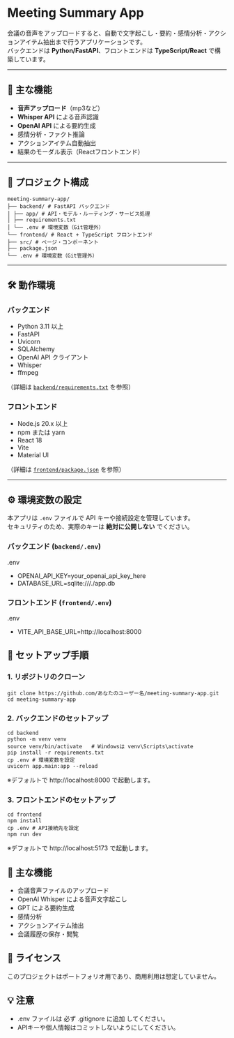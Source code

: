 # Meeting Summary App

会議の音声をアップロードすると、自動で文字起こし・要約・感情分析・アクションアイテム抽出まで行うアプリケーションです。  
バックエンドは **Python/FastAPI**、フロントエンドは **TypeScript/React** で構築しています。

---

## 🚀 主な機能

- **音声アップロード**（mp3など）
- **Whisper API** による音声認識
- **OpenAI API** による要約生成
- 感情分析・ファクト推論
- アクションアイテム自動抽出
- 結果のモーダル表示（Reactフロントエンド）

---

## 📂 プロジェクト構成
```
meeting-summary-app/
├── backend/ # FastAPI バックエンド
│ ├── app/ # API・モデル・ルーティング・サービス処理
│ ├── requirements.txt
│ └── .env # 環境変数（Git管理外）
└── frontend/ # React + TypeScript フロントエンド
├── src/ # ページ・コンポーネント
├── package.json
└── .env # 環境変数（Git管理外）
```

---

## 🛠 動作環境

### バックエンド
- Python 3.11 以上
- FastAPI
- Uvicorn
- SQLAlchemy
- OpenAI API クライアント
- Whisper
- ffmpeg

 （詳細は [`backend/requirements.txt`](backend/requirements.txt) を参照）

### フロントエンド
- Node.js 20.x 以上
- npm または yarn
- React 18
- Vite
- Material UI

（詳細は [`frontend/package.json`](frontend/package.json) を参照）

---

## ⚙️ 環境変数の設定

本アプリは `.env` ファイルで API キーや接続設定を管理しています。  
セキュリティのため、実際のキーは **絶対に公開しない** でください。

### バックエンド (`backend/.env`)
.env
- OPENAI_API_KEY=your_openai_api_key_here
- DATABASE_URL=sqlite:///./app.db

### フロントエンド (`frontend/.env`)
.env
- VITE_API_BASE_URL=http://localhost:8000


## 🚀 セットアップ手順
### 1. リポジトリのクローン
```
git clone https://github.com/あなたのユーザー名/meeting-summary-app.git
cd meeting-summary-app
```

### 2. バックエンドのセットアップ
```
cd backend
python -m venv venv
source venv/bin/activate   # Windowsは venv\Scripts\activate
pip install -r requirements.txt
cp .env # 環境変数を設定
uvicorn app.main:app --reload
```

※デフォルトで http://localhost:8000 で起動します。

### 3. フロントエンドのセットアップ
```
cd frontend
npm install
cp .env # API接続先を設定
npm run dev
```

※デフォルトで http://localhost:5173 で起動します。

## 🧩 主な機能
- 会議音声ファイルのアップロード
- OpenAI Whisper による音声文字起こし
- GPT による要約生成
- 感情分析
- アクションアイテム抽出
- 会議履歴の保存・閲覧

## 📜 ライセンス
このプロジェクトはポートフォリオ用であり、商用利用は想定していません。

## 💡 注意
- .env ファイルは 必ず .gitignore に追加 してください。
- APIキーや個人情報はコミットしないようにしてください。
